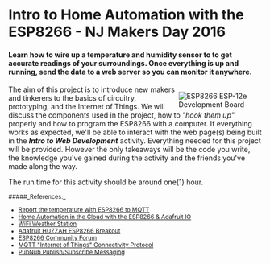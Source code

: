 <!--
Title: Intro to Home Automation with the ESP8266 - NJ Makers Day 2016
Summary: This document was used to promote the event on the blog.
Author: G. L. Clark, II
Date Created: February 16, 11:15
Date Modified:{{ file.mtime }}
Filename: nj-maker-day-20160216.md
-->

# Intro to Home Automation with the ESP8266 - NJ Makers Day 2016

#### Learn how to wire up a temperature and humidity sensor to to get accurate readings of your surroundings. Once everything is  up and running, send the data to a web server so you can monitor it anywhere.

<span style="float:right; margin-top:13px; width: 33%">![ESP8266 ESP-12e Development Board](http://ecx.images-amazon.com/images/I/414oWD1NZzL.jpg "ESP8266 ESP-12e Development Board")</span>The aim of this project is to introduce new makers and tinkerers to the basics of circuitry, prototyping, and the Internet of Things. We will discuss the components used in the project, how to _"hook them up"_ properly and how to program the ESP8266 with a computer. If everything works as expected, we'll be able to interact with the web page(s) being built in the  _**Intro to Web Development**_ activity. Everything needed for this project will be provided. However the only takeaways will be the code you write, the knowledge you've gained during the activity and the friends you've made along the way.

The run time for this activity should be around one(1) hour.

<small>
#####_References:_

 - [Report the temperature with ESP8266 to MQTT](https://home-assistant.io/blog/2015/10/11/measure-temperature-with-esp8266-and-report-to-mqtt/)
 - [Home Automation in the Cloud with the ESP8266 & Adafruit IO](https://learn.adafruit.com/home-automation-in-the-cloud-with-the-esp8266-and-adafruit-io)
 - [WiFi Weather Station](https://learn.adafruit.com/wifi-weather-station-arduino-cc3000)
 - [Adafruit HUZZAH ESP8266 Breakout](https://learn.adafruit.com/adafruit-huzzah-esp8266-breakout/using-arduino-ide)
 - [ESP8266 Community Forum](http://www.esp8266.com/)
 - [MQTT "Internet of Things" Connectivity Protocol](http://mqtt.org/)
 - [PubNub Publish/Subscribe Messaging](https://www.pubnub.com/products/publish-subscribe/)

</small>
